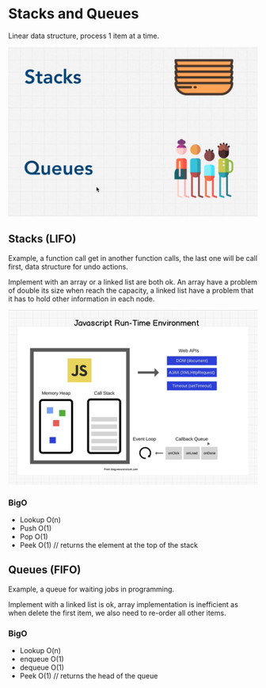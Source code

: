 # Stacks and Queues
Linear data structure, process 1 item at a time.

![stacks and queues](./images/stacks_and_queues.jpg)

## Stacks (LIFO)
Example, a function call get in another function calls, the last one will be call first, data structure for undo actions.

Implement with an array or a linked list are both ok. An array have a problem of double its size when reach the capacity, a linked list have a problem that it has to hold other information in each node.

![javascript-runtime-environment](./images/javascript_runtime_environment.jpg)

### BigO
- Lookup O(n)
- Push O(1)
- Pop O(1) 
- Peek O(1) // returns the element at the top of the stack

## Queues (FIFO)
Example, a queue for waiting jobs in programming.

Implement with a linked list is ok, array implementation is inefficient as when delete the first item, we also need to re-order all other items.

### BigO
- Lookup O(n)
- enqueue O(1)
- dequeue O(1)
- Peek O(1) // returns the head of the queue